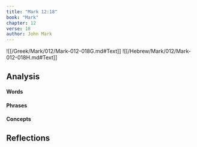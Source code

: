 ```yaml
---
title: "Mark 12:18"
book: "Mark"
chapter: 12
verse: 18
author: John Mark
---
```

![[/Greek/Mark/012/Mark-012-018G.md#Text]]
![[/Hebrew/Mark/012/Mark-012-018H.md#Text]]

## Analysis

#### Words

#### Phrases

#### Concepts

## Reflections
